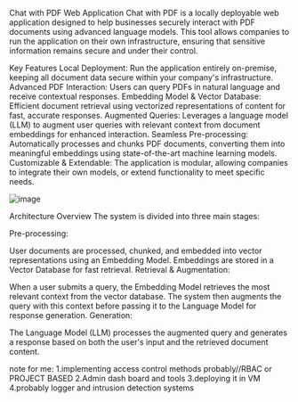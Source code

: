 Chat with PDF Web Application
Chat with PDF is a locally deployable web application designed to help businesses securely interact with PDF documents using advanced language models. This tool allows companies to run the application on their own infrastructure, ensuring that sensitive information remains secure and under their control.

Key Features
Local Deployment: Run the application entirely on-premise, keeping all document data secure within your company's infrastructure.
Advanced PDF Interaction: Users can query PDFs in natural language and receive contextual responses.
Embedding Model & Vector Database: Efficient document retrieval using vectorized representations of content for fast, accurate responses.
Augmented Queries: Leverages a language model (LLM) to augment user queries with relevant context from document embeddings for enhanced interaction.
Seamless Pre-processing: Automatically processes and chunks PDF documents, converting them into meaningful embeddings using state-of-the-art machine learning models.
Customizable & Extendable: The application is modular, allowing companies to integrate their own models, or extend functionality to meet specific needs.


![image](https://github.com/user-attachments/assets/067e41f0-de68-46b0-bced-e056ee2cc2ce)



Architecture Overview
The system is divided into three main stages:

Pre-processing:

User documents are processed, chunked, and embedded into vector representations using an Embedding Model.
Embeddings are stored in a Vector Database for fast retrieval.
Retrieval & Augmentation:

When a user submits a query, the Embedding Model retrieves the most relevant context from the vector database.
The system then augments the query with this context before passing it to the Language Model for response generation.
Generation:

The Language Model (LLM) processes the augmented query and generates a response based on both the user's input and the retrieved document content.

note for me:
1.implementing access control methods probably//RBAC or PROJECT BASED
2.Admin dash board and tools
3.deploying it in VM
4.probably logger and intrusion detection systems
